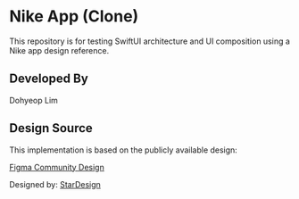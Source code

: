 # Nike App (Clone)

This repository is for testing SwiftUI architecture and UI composition using a Nike app design reference.

## Developed By

Dohyeop Lim

## Design Source

This implementation is based on the publicly available design: 

[Figma Community Design](https://www.figma.com/community/file/1313396306632662786/app-clone-nike-app-full-version)

Designed by: [StarDesign](https://www.figma.com/@stardesign)
